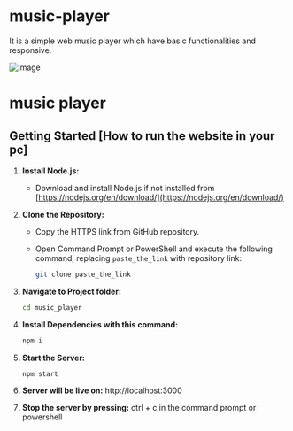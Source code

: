 # music-player
It is a simple web music player which have basic functionalities and responsive.

![image](https://github.com/Subhajitorrin/music_player/assets/109899216/bf6b99af-2b09-4574-a2aa-acd332374de5)

# music player

## Getting Started [How to run the website in your pc]

1. **Install Node.js:**
   - Download and install Node.js if not installed from [https://nodejs.org/en/download/](https://nodejs.org/en/download/)

2. **Clone the Repository:**
   - Copy the HTTPS link from GitHub repository.

   - Open Command Prompt or PowerShell and execute the following command, replacing `paste_the_link` with repository link:
     ```bash
     git clone paste_the_link
     ```

3. **Navigate to Project folder:**
   ```bash
   cd music_player
   ```

4. **Install Dependencies with this command:**
   ```bash
   npm i
   ```

5. **Start the Server:**
   ```bash
   npm start
   ```

5. **Server will be live on:**
http://localhost:3000

6. **Stop the server by pressing:**
ctrl + c in the command prompt or powershell
